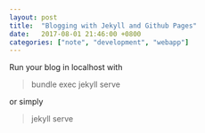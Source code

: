 ```yaml
---
layout: post
title:  "Blogging with Jekyll and Github Pages"
date:   2017-08-01 21:46:00 +0800
categories: ["note", "development", "webapp"]
---
```

Run your blog in localhost with

> bundle exec jekyll serve

or simply

> jekyll serve
